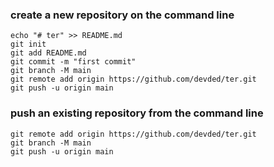 ### create a new repository on the command line
```
echo "# ter" >> README.md
git init
git add README.md
git commit -m "first commit"
git branch -M main
git remote add origin https://github.com/devded/ter.git
git push -u origin main
```
### push an existing repository from the command line
```
git remote add origin https://github.com/devded/ter.git
git branch -M main
git push -u origin main
```
